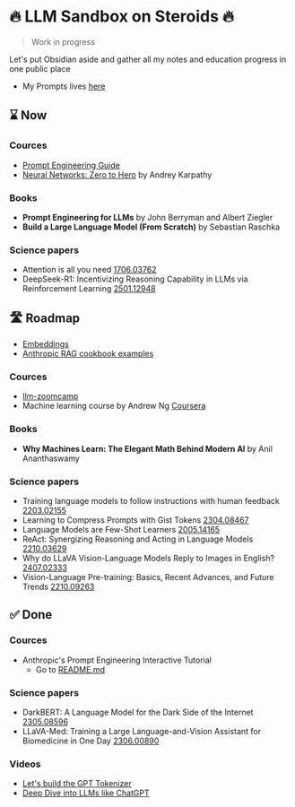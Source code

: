 # 🔥 LLM Sandbox on Steroids 🔥

> Work in progress

Let's put Obsidian aside and gather all my notes and education progress in one public place

- My Prompts lives [here](prompts%2FREADME.md)

## ⌛ Now

### Cources
- [Prompt Engineering Guide](https://www.promptingguide.ai/)
- [Neural Networks: Zero to Hero](https://karpathy.ai/zero-to-hero.html) by Andrey Karpathy

### Books
- **Prompt Engineering for LLMs** by John Berryman and Albert Ziegler
- **Build a Large Language Model (From Scratch)** by Sebastian Raschka 

### Science papers
- Attention is all you need [1706.03762](https://arxiv.org/abs/1706.03762)
- DeepSeek-R1: Incentivizing Reasoning Capability in LLMs via Reinforcement Learning [2501.12948](http://arxiv.org/abs/2501.12948)

## 🛣️ Roadmap

- [Embeddings](https://docs.anthropic.com/en/docs/build-with-claude/embeddings)
- [Anthropic RAG cookbook examples](https://github.com/anthropics/anthropic-cookbook/tree/main/third_party)

### Cources
- [llm-zoomcamp](https://github.com/DataTalksClub/llm-zoomcamp)
- Machine learning course by Andrew Ng [Coursera](https://www.coursera.org/learn/machine-learning-course)

### Books
- **Why Machines Learn: The Elegant Math Behind Modern AI** by Anil Ananthaswamy 

### Science papers
- Training language models to follow instructions with human feedback [2203.02155](http://arxiv.org/abs/2203.02155)
- Learning to Compress Prompts with Gist Tokens [2304.08467](https://arxiv.org/abs/2304.08467)
- Language Models are Few-Shot Learners [2005.14165](http://arxiv.org/abs/2005.14165)
- ReAct: Synergizing Reasoning and Acting in Language Models [2210.03629](https://arxiv.org/abs/2210.03629)
- Why do LLaVA Vision-Language Models Reply to Images in English? [2407.02333](https://arxiv.org/abs/2407.02333)
- Vision-Language Pre-training: Basics, Recent Advances, and Future Trends [2210.09263](http://arxiv.org/abs/2210.09263)

## ✅ Done

### Cources
- Anthropic's Prompt Engineering Interactive Tutorial
  - Go to [README.md](anthropic%2Fprompting_tutorial%2FREADME.md)

### Science papers
- DarkBERT: A Language Model for the Dark Side of the Internet [2305.08596](https://arxiv.org/abs/2305.08596)
- LLaVA-Med: Training a Large Language-and-Vision Assistant for Biomedicine in One Day [2306.00890](http://arxiv.org/abs/2306.00890)

### Videos

- [Let's build the GPT Tokenizer](https://www.youtube.com/watch?v=zduSFxRajkE)
- [Deep Dive into LLMs like ChatGPT](https://www.youtube.com/watch?v=7xTGNNLPyMI)